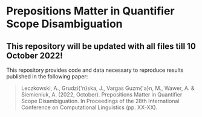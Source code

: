 # Prepositions Matter in Quantifier Scope Disambiguation

## This repository will be updated with all files till 10 October 2022!

This repository provides code and data necessary to reproduce results published in the following paper:

>Leczkowski, A., Grudzi{\'n}ska, J., Vargas Guzm{\'a}n, M., Wawer, A. & Siemieniuk, A. (2022, October). Prepositions Matter in Quantifier Scope Disambiguation. In Proceedings of the 28th International Conference on Computational Linguistics (pp. XX-XX).

